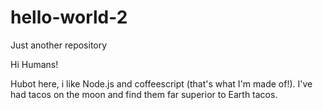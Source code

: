 # hello-world-2
Just another repository

Hi Humans!

Hubot here, i like Node.js and coffeescript (that's what I'm made of!).
I've had tacos on the moon and find them far superior to Earth tacos.
